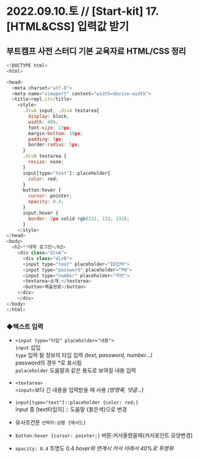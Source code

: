 
2022.09.10.토 // [Start-kit] 17. [HTML&CSS] 입력값 받기
========

## 부트캠프 사전 스터디 기본 교육자료 HTML/CSS 정리   


```js
<!DOCTYPE html>
<html>

<head>
  <meta charset="utf-8">
  <meta name="viewport" content="width=device-width">
  <title>repl.it</title>
    <style>
      .divA input, .divA textarea{
        display: block;
        width: 40%;
        font-size: 13px;
        margin-bottom: 10px;
        padding: 5px;
        border-radius: 5px;
      }
      .divB textarea {
        resize: none;
      }
      input[type="text"]::placeholder{
        color: red;
      }
      button:hover {
        cursor: pointer;
        opacity: 0.4;
      }
      input:hover {
        border: 2px solid rgb(231, 133, 133);
      }
    </style>
</head>
<body>
  <h2>**대학 로그인</h2>
    <div class="divA">
      <div class="divB">
      <input type="text" placeholder="ID입력">
      <input type="password" placeholder="PW">
      <input type="number" placeholder="학번">
      <textarea>소개:</textarea>
      <button>제출완료</button>
    </div>
    </div> 
</body>
</html>


```

### ◆텍스트 입력    
* `<input type="타입" placeholder="내용">`  
`input` 삽입    
`type` 입력 될 정보의 타입 입력 *(text, password, number...)*   
     password의 경우 *로 표시됨     
`palaceholder` 도움말과 같은 용도로 보여질 내용 입력    

* `<textarea>`      
`<input>`보다 긴 내용을 입력받을 때 사용 *(방명록, 댓글...)*    

* `input[type="text"]::placeholder {color: red;}`   
input 중 [text타입의] :: 도움말 {붉은색}으로 변경   

* 유사조건문 `선택자:상황 {메서드}`

* `button:hover {cursor: pointer;}` 버튼:커서올렸을때{커서포인트 모양변경}  

* `opacity: 0.4` 투명도 0.4 *hover와 연계시 커서 아래서 40%로 투명화*     


